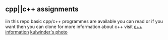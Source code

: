 ## cpp||c++ assignments
iin this repo basic cpp/c++ programmes are available 
you can read or if you want then you can clone 
for more information about c++ visit 
[c++ information](http://www.cplusplus.com/info/)
[kulwinder's photo](https://kulwinder96.github.io/cpp-assignments/Kulwinder-Pic.jpg)
